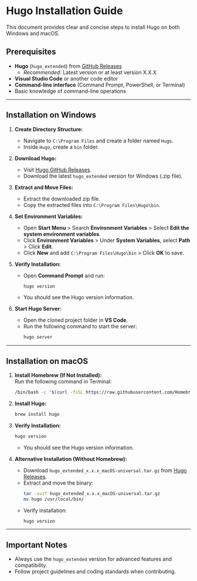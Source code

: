 # Hugo Installation Guide

This document provides clear and concise steps to install Hugo on both Windows and macOS.

## Prerequisites
- **Hugo** (`hugo_extended`) from [GitHub Releases](https://github.com/gohugoio/hugo/releases)
  - *Recommended:* Latest version or at least version X.X.X
- **Visual Studio Code** or another code editor
- **Command-line interface** (Command Prompt, PowerShell, or Terminal)
- Basic knowledge of command-line operations

---

## Installation on Windows

1. **Create Directory Structure:**  
   - Navigate to `C:\Program Files` and create a folder named `Hugo`.
   - Inside `Hugo`, create a `bin` folder.

2. **Download Hugo:**  
   - Visit [Hugo GitHub Releases](https://github.com/gohugoio/hugo/releases).
   - Download the latest `hugo_extended` version for Windows (.zip file).

3. **Extract and Move Files:**  
   - Extract the downloaded zip file.
   - Copy the extracted files into `C:\Program Files\Hugo\bin`.

4. **Set Environment Variables:**  
   - Open **Start Menu** > Search **Environment Variables** > Select **Edit the system environment variables**.
   - Click **Environment Variables** > Under **System Variables**, select **Path** > Click **Edit**.
   - Click **New** and add `C:\Program Files\Hugo\bin` > Click **OK** to save.

5. **Verify Installation:**  
   - Open **Command Prompt** and run:
     ```bash
     hugo version
     ```
   - You should see the Hugo version information.

6. **Start Hugo Server:**  
   - Open the cloned project folder in **VS Code**.
   - Run the following command to start the server:
     ```bash
     hugo server
     ```

---

## Installation on macOS

1. **Install Homebrew (If Not Installed):**  
   Run the following command in Terminal:
   ```bash
   /bin/bash -c "$(curl -fsSL https://raw.githubusercontent.com/Homebrew/install/HEAD/install.sh)"
   ```

2. **Install Hugo:**  
   ```bash
   brew install hugo
   ```

3. **Verify Installation:**  
   ```bash
   hugo version
   ```
   - You should see the Hugo version information.

4. **Alternative Installation (Without Homebrew):**  
   - Download `hugo_extended_x.x.x_macOS-universal.tar.gz` from [Hugo Releases](https://github.com/gohugoio/hugo/releases).
   - Extract and move the binary:
     ```bash
     tar -xvzf hugo_extended_x.x.x_macOS-universal.tar.gz
     mv hugo /usr/local/bin/
     ```
   - Verify installation:
     ```bash
     hugo version
     ```

---

## Important Notes
- Always use the `hugo_extended` version for advanced features and compatibility.
- Follow project guidelines and coding standards when contributing.

